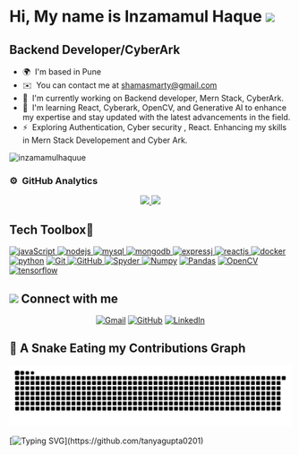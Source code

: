 Hi, My name is Inzamamul Haque  ![](https://user-images.githubusercontent.com/18350557/176309783-0785949b-9127-417c-8b55-ab5a4333674e.gif)
====================================================================================================================================

Backend Developer/CyberArk
--------------

*   🌍  I'm based in Pune
*   ✉️  You can contact me at [shamasmarty@gmail.com](shamasmarty@gmail.com)
*   🚀  I'm currently working on Backend developer, Mern Stack, CyberArk.
*   🧠  I'm learning React, Cyberark, OpenCV, and Generative AI to enhance my expertise and stay updated with the latest advancements in the field.
*   ⚡  Exploring Authentication, Cyber security , React. Enhancing my skills in Mern Stack Developement and Cyber Ark.
<p align="left"> <img src="https://komarev.com/ghpvc/?username=inzamamulhaquue&label=Profile%20views&color=0e75b6&style=flat" alt="inzamamulhaquue" /> </p>

### ⚙️ &nbsp;GitHub Analytics

<p align="center">
<a href="https://github.com/AVS1508">
  <img height="180em" src="https://github-readme-stats-eight-theta.vercel.app/api?username=inzamamulhaquue&show_icons=true&theme=algolia&include_all_commits=true&count_private=true"/>
  <img height="180em" src="https://github-readme-stats-eight-theta.vercel.app/api/top-langs/?username=inzamamulhaquue&layout=compact&langs_count=8&theme=algolia"/>
</a>
</p>
 <p align="center">

## **Tech Toolbox🧰**<br>
<p align="left">
<a href="https://www.javaScript.org" target="_blank"> <img src="https://img.shields.io/badge/javaScript-FFD43B?style=for-the-badge&logo=javaScript&logoColor=darkgreen" alt="javaScript"/> </a>
<a href="https://nodejs.org/" target="_blank"> <img src="https://img.shields.io/badge/nodejs-F37626.svg?&style=for-the-badge&logo=nodejs&logoColor=white"alt="nodejs"/> </a>
<a href="https://mysql.org/" target="_blank"> <img src="https://img.shields.io/badge/mysql-EE4C2C?style=for-the-badge&logo=mysql&logoColor=white" alt="mysql"/> </a>
<a href="https://mongodb.org/" target="_blank"> <img src="https://img.shields.io/badge/mongodb-F7931E?style=for-the-badge&logo=mongodb&logoColor=white" alt="mongodb"/> </a>
<a href="https://expressjs.org/" target="_blank"> <img src="https://img.shields.io/badge/expressj-F37626.svg?&style=for-the-badge&logo=expressj&logoColor=white" alt="expressj"/> </a>
<a href="https://reactjs.org/" target="_blank"> <img src="https://img.shields.io/badge/reactjs-F37626.svg?&style=for-the-badge&logo=reactjs&logoColor=white" alt="reactjs"/> </a>
<a href="https://docker.org/" target="_blank"> <img src="https://img.shields.io/badge/docker-F37626.svg?&style=for-the-badge&logo=docker&logoColor=white" alt="docker"/> </a>
<a href="https://www.python.com/pycharm/" target="_blank"> <img src="https://img.shields.io/badge/python-000000.svg?&style=for-the-badge&logo=python&logoColor=white" alt="python"/></a>
<a href="https://git-scm.com/" target="_blank"> <img src="https://img.shields.io/badge/GIT-E44C30?style=for-the-badge&logo=git&logoColor=white" alt="Git"/> </a>
<a href="https://github.com/" target="_blank"> <img src="https://img.shields.io/badge/GitHub-100000?style=for-the-badge&logo=github&logoColor=white" alt="GitHub"/>
<a href="https://docs.anaconda.com/anaconda/user-guide/tasks/integration/spyder/#:~:text=Spyder%2C%20the%20Scientific%20Python%20Development,%2C%20debugging%2C%20and%20introspection%20features.&text=Spyder%20is%20also%20pre%2Dinstalled,which%20is%20included%20in%20Anaconda." target="_blank"> <img src="https://img.shields.io/badge/conda-342B029.svg?&style=for-the-badge&logo=anaconda&logoColor=white" alt="Spyder"/> </a>
<a href="https://numpy.org/" target="_blank"> <img src="https://img.shields.io/badge/Numpy-777BB4?style=for-the-badge&logo=numpy&logoColor=white" alt="Numpy"/></a>
<a href="https://pandas.pydata.org/" target="_blank"> <img src="https://img.shields.io/badge/Pandas-2C2D72?style=for-the-badge&logo=pandas&logoColor=white" alt="Pandas"/></a>
<a href="https://opencv.org/" target="_blank"> <img src="https://img.shields.io/badge/OpenCV-27338e?style=for-the-badge&logo=OpenCV&logoColor=white" alt="OpenCV"/></a>
<a href="https://www.tensorflow.org" target="_blank"> <img src="https://img.shields.io/badge/TensorFlow-FF6F00?style=for-the-badge&logo=TensorFlow&logoColor=white" alt="tensorflow"/> </a>


## <picture> <img src="https://github.com/7oSkaaa/7oSkaaa/blob/main/Images/Connect-with-me.gif?raw=true" width="100px"> </picture> Connect with me
<p align="center">
	<a href="mailto:shamasmarty@gmail.com"><img img src="https://img.shields.io/badge/gmail-%23EA4335.svg?style=plastic&logo=gmail&logoColor=white" alt="Gmail"/></a>
	<a href="https://github.com/inzamamulhaquue"><img src="https://img.shields.io/badge/github-%23181717.svg?style=plastic&logo=github&logoColor=white" alt="GitHub"/></a>
	<a href="https://www.linkedin.com/in/inzamamhaq-bb7275234/-/"><img src="https://img.shields.io/badge/linkedin-%230A66C2.svg?style=plastic&logo=linkedin&logoColor=white" alt="LinkedIn"/></a>
</p>

## 🐍 A Snake Eating my Contributions Graph
	
<p align = "center">
	<img src = "https://github.com/7oSkaaa/7oSkaaa/blob/output/github-contribution-grid-snake.svg?" alt = "Snake Game"/>
</p>

[![Typing SVG](https://readme-typing-svg.herokuapp.com/?lines=Thanks+For+Visiting!!&center=true&color="FF0000")](https://github.com/tanyagupta0201)
